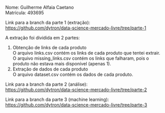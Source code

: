 Nome: Guilherme Alfaia Caetano  
Matrícula: 493695  

Link para a branch da parte 1 (extração):  
https://github.com/dytron/data-science-mercado-livre/tree/parte-1

A extração foi dividida em 2 partes:
1. Obtenção de links de cada produto  
O arquivo links.csv contém os links de cada produto que tentei extrair.  
O arquivo missing_links.csv contém os links que falharam, pois o produto não estava mais disponível (apenas 1).  
2. Extração de dados de cada produto  
O arquivo dataset.csv contém os dados de cada produto.  

Link para a branch da parte 2 (análise):  
https://github.com/dytron/data-science-mercado-livre/tree/parte-2

Link para a branch da parte 3 (machine learning):  
https://github.com/dytron/data-science-mercado-livre/tree/parte-3
